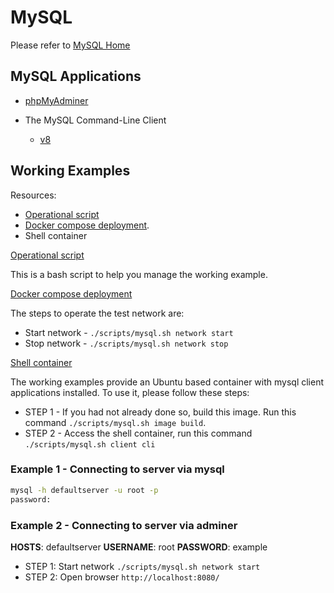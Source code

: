 # MySQL

Please refer to [MySQL Home](https://dev.mysql.com/doc/)

## MySQL Applications

* [phpMyAdminer](https://www.adminer.org/)

* The MySQL Command-Line Client
    * [v8](https://dev.mysql.com/doc/refman/8.0/en/mysql.html)

## Working Examples

Resources:

* [Operational script](../scripts/mysql.sh)
* [Docker compose deployment](../deployment/mysql/docker-compose.yml).
* Shell container

<u>Operational script</U>

This is a bash script to help you manage the working example.

<u>Docker compose deployment</u>

The steps to operate the test network are:

* Start network - `./scripts/mysql.sh network start`
* Stop network - `./scripts/mysql.sh network stop`

<u>Shell container</u>

The working examples provide an Ubuntu based container with mysql client applications installed. To use it, please follow these steps:

* STEP 1 - If you had not already done so, build this image. Run this command `./scripts/mysql.sh image build`.
* STEP 2 - Access the shell container, run this command `./scripts/mysql.sh client cli`

### Example 1 - Connecting to server via mysql

```sh
mysql -h defaultserver -u root -p
password:
```

### Example 2 - Connecting to server via adminer

**HOSTS**: defaultserver
**USERNAME**: root
**PASSWORD**: example

* STEP 1: Start network `./scripts/mysql.sh network start`
* STEP 2: Open browser `http://localhost:8080/`

